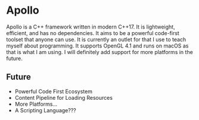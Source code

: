 # Apollo

Apollo is a C++ framework written in modern C++17. It is lightweight, efficient, and has no dependencies. It aims to be a powerful code-first toolset that anyone can use. It is currently an outlet for that I use to teach myself about programming. It supports OpenGL 4.1 and runs on macOS as that is what I am using. I will definitely add support for more platforms in the future.

## Future
* Powerful Code First Ecosystem
* Content Pipeline for Loading Resources
* More Platforms...
* A Scripting Language???